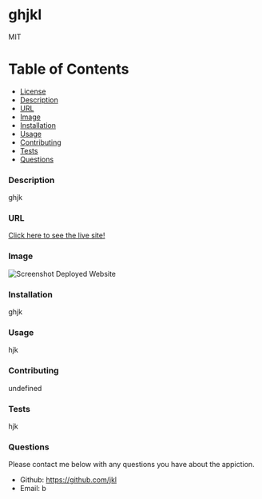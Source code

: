 
# ghjkl
MIT

# Table of Contents
* [License](#license)
* [Description](#description)
* [URL](#url)
* [Image](#image)
* [Installation](#installation)
* [Usage](#usage)
* [Contributing](#contributing)
* [Tests](#tests)
* [Questions](#questions)

### Description 
ghjk

### URL
[Click here to see the live site!](ghjk)

### Image
![Screenshot Deployed Website](ghjk)

### Installation
ghjk

### Usage
hjk

### Contributing
undefined

### Tests
hjk

### Questions
Please contact me below with any questions you have about the appiction.
* Github: https://github.com/jkl
* Email: b


    